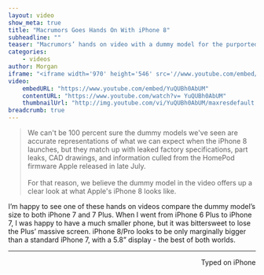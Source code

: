 ```yaml
---
layout: video
show_meta: true
title: "Macrumors Goes Hands On With iPhone 8"
subheadline: ""
teaser: "Macrumors’ hands on video with a dummy model for the purported iPhone 8/Pro"
categories:
    - videos
author: Morgan
iframe: "<iframe width='970' height='546' src='//www.youtube.com/embed/YuQUBh0AbUM' frameborder='0' allowfullscreen></iframe>"
video:
    embedURL: "https://www.youtube.com/embed/YuQUBh0AbUM"
    contentURL: "https://www.youtube.com/watch?v= YuQUBh0AbUM"
    thumbnailUrl: "http://img.youtube.com/vi/YuQUBh0AbUM/maxresdefault.jpg"
breadcrumb: true
---
```


> We can't be 100 percent sure the dummy models we've seen are accurate representations of what we can expect when the iPhone 8 launches, but they match up with leaked factory specifications, part leaks, CAD drawings, and information culled from the HomePod firmware Apple released in late July.
<br><br>
For that reason, we believe the dummy model in the video offers up a clear look at what Apple's iPhone 8 looks like.

I’m happy to see one of these hands on videos compare the dummy model’s size to both iPhone 7 and 7 Plus. When I went from iPhone 6 Plus to iPhone 7, I was happy to have a much smaller phone, but it was bittersweet to lose the Plus’ massive screen. iPhone 8/Pro looks to be only marginally bigger than a standard iPhone 7, with a 5.8” display - the best of both worlds.

---
<p align="right">Typed on iPhone</p>
